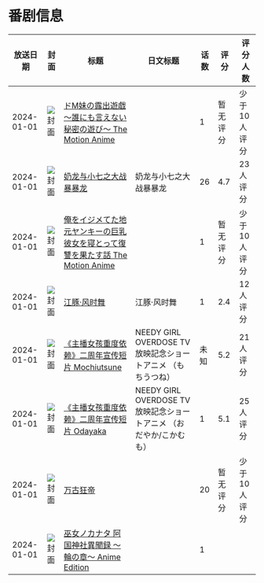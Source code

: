 # 番剧信息

|放送日期|封面|标题|日文标题|话数|评分|评分人数|
|---|---|---|---|---|---|---|
|2024-01-01|![封面](https://bangumi.tv/img/no_icon_subject.png)|[ドM妹の露出遊戯 ～誰にも言えない秘密の遊び～ The Motion Anime](https://bangumi.tv/subject/482845)||1|暂无评分|少于10人评分|
|2024-01-01|![封面](https://lain.bgm.tv/pic/cover/c/e9/70/508149_iVl6V.jpg)|[奶龙与小七之大战暴暴龙](https://bangumi.tv/subject/508149)|奶龙与小七之大战暴暴龙|26|4.7|23人评分|
|2024-01-01|![封面](https://bangumi.tv/img/no_icon_subject.png)|[俺をイジメてた地元ヤンキーの巨乳彼女を寝とって復讐を果たす話 The Motion Anime](https://bangumi.tv/subject/476702)||1|暂无评分|少于10人评分|
|2024-01-01|![封面](https://lain.bgm.tv/pic/cover/c/01/65/399410_AAeqe.jpg)|[江豚·风时舞](https://bangumi.tv/subject/399410)|江豚·风时舞|1|2.4|12人评分|
|2024-01-01|![封面](https://lain.bgm.tv/pic/cover/c/c7/4c/476055_0n2QE.jpg)|[《主播女孩重度依赖》二周年宣传短片 Mochiutsune](https://bangumi.tv/subject/476055)|NEEDY GIRL OVERDOSE TV放映記念ショートアニメ （もちうつね）|未知|5.2|21人评分|
|2024-01-01|![封面](https://lain.bgm.tv/pic/cover/c/58/28/476058_Abu99.jpg)|[《主播女孩重度依赖》二周年宣传短片 Odayaka](https://bangumi.tv/subject/476058)|NEEDY GIRL OVERDOSE TV放映記念ショートアニメ （おだやか/こかむも）|1|5.1|25人评分|
|2024-01-01|![封面](https://lain.bgm.tv/pic/cover/c/d8/9b/471261_b1sqq.jpg)|[万古狂帝](https://bangumi.tv/subject/471261)||20|暂无评分|少于10人评分|
|2024-01-01|![封面](https://bangumi.tv/img/no_icon_subject.png)|[巫女ノカナタ 阿国神社異聞録 〜輪の章〜 Anime Edition](https://bangumi.tv/subject/504223)||1|||
